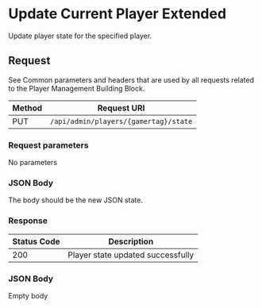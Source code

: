 # Update Current Player Extended

Update player state for the specified player.

## Request

See Common parameters and headers that are used by all requests related to the Player Management Building Block.

Method  | Request URI
------- | -----------
PUT     | `/api/admin/players/{gamertag}/state`

### Request parameters

No parameters

### JSON Body

The body should be the new JSON state.

### Response

| Status Code | Description |
|-------------|-------------|
|200|Player state updated successfully|

### JSON Body

Empty body
